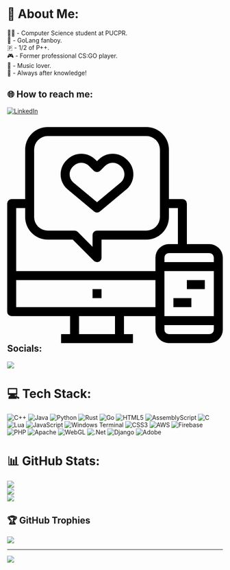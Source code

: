 # 💫 About Me:
👨‍💻 - Computer Science student at PUCPR.<br> 🦫 - GoLang fanboy.<br>   🇵 - 1/2 of P++.<br>🎮 - Former professional CS:GO player.<br>🎵 - Music lover.<br>📖 - Always after knowledge!<br>


## 🌐 How to reach me:
 [![LinkedIn](https://img.shields.io/badge/LinkedIn-%230077B5.svg?logo=linkedin&logoColor=white)](https://linkedin.com/in/pedro-g-martins)
## <svg xmlns="http://www.w3.org/2000/svg" viewBox="0 0 48 48"><g data-name="26-Social media"><path d="M34 42H1a1 1 0 0 1-1-1V17a1 1 0 0 1 1-1h4v2H2v22h32zM40 27h-2v-9h-3v-2h4a1 1 0 0 1 1 1z"/><path d="M25 48H15a1 1 0 0 1-1-1v-6a1 1 0 0 1 1-1h10a1 1 0 0 1 1 1v6a1 1 0 0 1-1 1zm-9-2h8v-4h-8z"/><path d="M12 46h16v2H12zM1 32h33v2H1zM19 36h2v2h-2zM20 30a1 1 0 0 1-.707-.293L14.586 25H9a5.006 5.006 0 0 1-5-5V5a5.006 5.006 0 0 1 5-5h22a5.006 5.006 0 0 1 5 5v15a5.006 5.006 0 0 1-5 5H21v4a1 1 0 0 1-.617.924A.987.987 0 0 1 20 30zM9 2a3 3 0 0 0-3 3v15a3 3 0 0 0 3 3h6a1 1 0 0 1 .707.293L19 26.586V24a1 1 0 0 1 1-1h11a3 3 0 0 0 3-3V5a3 3 0 0 0-3-3z"/><path d="M45 48h-9a3 3 0 0 1-3-3V29a3 3 0 0 1 3-3h9a3 3 0 0 1 3 3v16a3 3 0 0 1-3 3zm-9-20a1 1 0 0 0-1 1v16a1 1 0 0 0 1 1h9a1 1 0 0 0 1-1V29a1 1 0 0 0-1-1z"/><path d="M34 30h13v2H34zM34 42h13v2H34zM20 19a1 1 0 0 1-.641-.232l-6-5a4.385 4.385 0 0 1-.059-6.485 4.457 4.457 0 0 1 6.394 0l.3.3.293-.293a4.462 4.462 0 0 1 6.4-.01 4.385 4.385 0 0 1 0 6.434l-6.056 5.051A1 1 0 0 1 20 19zM16.5 7.929a2.586 2.586 0 0 0-1.806.788 2.389 2.389 0 0 0 0 3.566L20 16.7l5.359-4.467A2.46 2.46 0 0 0 26.1 10.5a2.5 2.5 0 0 0-.8-1.783 2.461 2.461 0 0 0-3.606 0l-.99.99a1 1 0 0 1-1.414 0l-1-1a2.565 2.565 0 0 0-1.79-.778zM40 34h4v2h-4zM37 38h4v2h-4z"/></g></svg> Socials:
  [![](https://img.shields.io/youtube/channel/subscribers/UCKckVswEd8d9LEtQCs9ESrA)](https://www.youtube.com/@pontopepe)
 
# 💻 Tech Stack:
![C++](https://img.shields.io/badge/c++-%2300599C.svg?style=for-the-badge&logo=c%2B%2B&logoColor=white) ![Java](https://img.shields.io/badge/java-%23ED8B00.svg?style=for-the-badge&logo=openjdk&logoColor=white) ![Python](https://img.shields.io/badge/python-3670A0?style=for-the-badge&logo=python&logoColor=ffdd54) ![Rust](https://img.shields.io/badge/rust-%23000000.svg?style=for-the-badge&logo=rust&logoColor=white) ![Go](https://img.shields.io/badge/go-%2300ADD8.svg?style=for-the-badge&logo=go&logoColor=white) ![HTML5](https://img.shields.io/badge/html5-%23E34F26.svg?style=for-the-badge&logo=html5&logoColor=white) ![AssemblyScript](https://img.shields.io/badge/assembly%20script-%23000000.svg?style=for-the-badge&logo=assemblyscript&logoColor=white) ![C](https://img.shields.io/badge/c-%2300599C.svg?style=for-the-badge&logo=c&logoColor=white) ![Lua](https://img.shields.io/badge/lua-%232C2D72.svg?style=for-the-badge&logo=lua&logoColor=white) ![JavaScript](https://img.shields.io/badge/javascript-%23323330.svg?style=for-the-badge&logo=javascript&logoColor=%23F7DF1E) ![Windows Terminal](https://img.shields.io/badge/Windows%20Terminal-%234D4D4D.svg?style=for-the-badge&logo=windows-terminal&logoColor=white) ![CSS3](https://img.shields.io/badge/css3-%231572B6.svg?style=for-the-badge&logo=css3&logoColor=white) ![AWS](https://img.shields.io/badge/AWS-%23FF9900.svg?style=for-the-badge&logo=amazon-aws&logoColor=white) ![Firebase](https://img.shields.io/badge/firebase-%23039BE5.svg?style=for-the-badge&logo=firebase) ![PHP](https://img.shields.io/badge/php-%23777BB4.svg?style=for-the-badge&logo=php&logoColor=white) ![Apache](https://img.shields.io/badge/apache-%23D42029.svg?style=for-the-badge&logo=apache&logoColor=white) ![WebGL](https://img.shields.io/badge/WebGL-990000?logo=webgl&logoColor=white&style=for-the-badge) ![.Net](https://img.shields.io/badge/.NET-5C2D91?style=for-the-badge&logo=.net&logoColor=white) ![Django](https://img.shields.io/badge/django-%23092E20.svg?style=for-the-badge&logo=django&logoColor=white) ![Adobe](https://img.shields.io/badge/adobe-%23FF0000.svg?style=for-the-badge&logo=adobe&logoColor=white)
# 📊 GitHub Stats:
![](https://github-readme-stats.vercel.app/api?username=PontoPe&theme=transparent&hide_border=false&include_all_commits=true&count_private=true)<br/>
![](https://github-readme-streak-stats.herokuapp.com/?user=PontoPe&theme=transparent&hide_border=false)<br/>
![](https://github-readme-stats.vercel.app/api/top-langs/?username=PontoPe&theme=transparent&hide_border=false&include_all_commits=true&count_private=true&layout=compact)

## 🏆 GitHub Trophies
![](https://github-profile-trophy.vercel.app/?username=PontoPe&theme=monokai&no-frame=false&no-bg=true&margin-w=4)

---
[![](https://visitcount.itsvg.in/api?id=PontoPe&icon=2&color=10)](https://visitcount.itsvg.in)

<!-- Proudly created with GPRM ( https://gprm.itsvg.in ) -->
